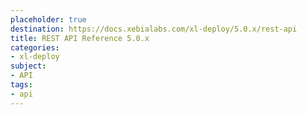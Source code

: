 ```yaml
---
placeholder: true
destination: https://docs.xebialabs.com/xl-deploy/5.0.x/rest-api
title: REST API Reference 5.0.x
categories: 
- xl-deploy
subject:
- API
tags:
- api
---
```


